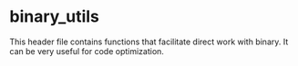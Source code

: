 # binary_utils
This header file contains functions that facilitate direct work with binary. It can be very useful for code optimization.
